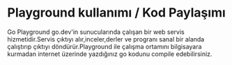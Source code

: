 # Playground kullanımı / Kod Paylaşımı
Go Playground go.dev'in sunucularında çalışan bir web servis hizmetidir.Servis çıktıyı alır,inceler,derler ve progranı sanal bir alanda çalıştırıp çıktıyı döndürür.Playground ile çalışma ortamını bilgisayara kurmadan internet üzerinde yazdığınız go kodunu compile edebilirsiniz.
